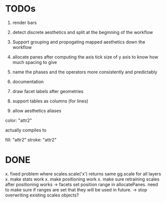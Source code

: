 # TODOs

1. render bars

1. detect discrete aesthetics and split at the beginning of the workflow
2. Support grouping and propogating mapped aesthetics down the
   workflow

1. allocate panes after computing the axis tick size of y axis to know how much spacing to give

1. name the phases and the operators more consistently and predictably

1. documentation

1. draw facet labels after geometries

1. support tables as columns (for lines)


1. allow aesthetics aliases

  color: "attr2"

  actually compiles to

  fill: "attr2"
  stroke: "attr2"


# DONE

x. fixed problem where scales.scale('x') returns same gg.scale for all layers
x. make stats work
x. make positioning work
x. make sure retraining scales after positioning works
   -> facets set position range in allocatePanes.  need to make sure if
      ranges are set that they will be used in future.
   -> stop overwriting existing scales objects?



